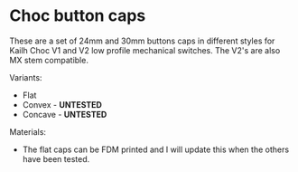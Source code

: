 # Choc button caps
These are a set of 24mm and 30mm buttons caps in different styles for Kailh Choc V1 and V2 low profile mechanical switches. The V2's are also MX stem compatible.

Variants:
- Flat
- Convex - **UNTESTED**
- Concave - **UNTESTED**

Materials:
- The flat caps can be FDM printed and I will update this when the others have been tested.
